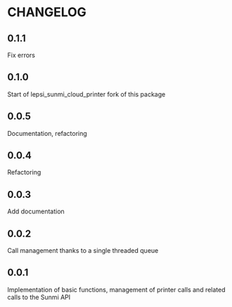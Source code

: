 # CHANGELOG

## 0.1.1

Fix errors 

## 0.1.0

Start of lepsi_sunmi_cloud_printer fork of this package

## 0.0.5

Documentation, refactoring

## 0.0.4

Refactoring

## 0.0.3

Add documentation

## 0.0.2

Call management thanks to a single threaded queue

## 0.0.1

Implementation of basic functions, management of printer calls and related calls to the Sunmi API
